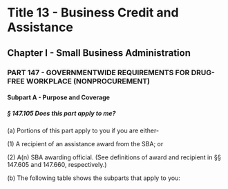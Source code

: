 
# Title 13 - Business Credit and Assistance
## Chapter I - Small Business Administration
### PART 147 - GOVERNMENTWIDE REQUIREMENTS FOR DRUG-FREE WORKPLACE (NONPROCUREMENT)
#### Subpart A - Purpose and Coverage
##### § 147.105 Does this part apply to me?

(a) Portions of this part apply to you if you are either-

(1) A recipient of an assistance award from the SBA; or

(2) A(n) SBA awarding official. (See definitions of award and recipient in §§ 147.605 and 147.660, respectively.)

(b) The following table shows the subparts that apply to you:
